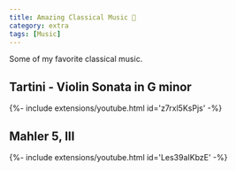 ```yaml
---
title: Amazing Classical Music 💛
category: extra
tags: [Music]
---
```


Some of my favorite classical music.
<!--more-->

## Tartini - Violin Sonata in G minor
<div>{%- include extensions/youtube.html id='z7rxl5KsPjs' -%}</div>

## Mahler 5, III
<div>{%- include extensions/youtube.html id='Les39aIKbzE' -%}</div>
